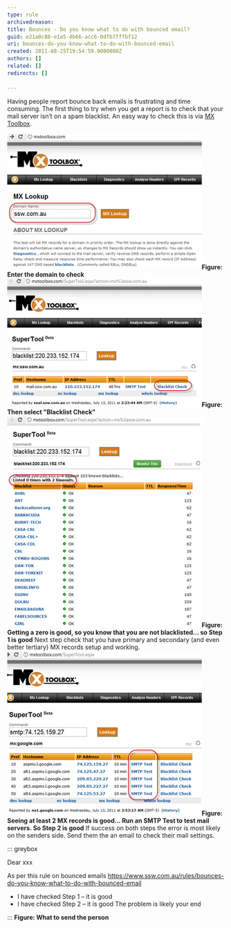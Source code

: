 ```yaml
---
type: rule
archivedreason: 
title: Bounces - Do you know what to do with bounced email?
guid: e21a0c88-e1a5-4b66-acc6-0dfb7fffbf12
uri: bounces-do-you-know-what-to-do-with-bounced-email
created: 2011-08-25T19:54:59.0000000Z
authors: []
related: []
redirects: []

---
```


Having people report bounce back emails is frustrating and time consuming. The first thing to try when you get a report is to check that your mail server isn’t on a spam blacklist. An easy way to check this is via [MX Toolbox](http://mxtoolbox.com/). 
<!--endintro-->
![Enter the domain to check](MXToolbox-1.jpg)**Figure: Enter the domain to check** ![Then select Blacklist Check](MXToolbox-2.jpg)**Figure: Then select "Blacklist Check"** ![not blacklisted](MXToolbox-3.jpg)**Figure: Getting a zero is good, so you know that you are not blacklisted… so Step 1 is good** 
Next step check that you have primary and secondary (and even better tertiary) MX records setup and working.
![SMTP test](MXToolbox-4.jpg)**Figure: Seeing at least 2 MX records is good... Run an SMTP Test to test mail servers. So Step 2 is good** 
If success on both steps the error is most likely on the senders side. Send them the an email to check their mail settings.


::: greybox

Dear xxx

As per this rule on bounced emails https://www.ssw.com.au/rules/bounces-do-you-know-what-to-do-with-bounced-email

* I have checked Step 1 – it is good
* I have checked Step 2 – it is good
    The problem is likely your end


:::
**Figure: What to send the person**
